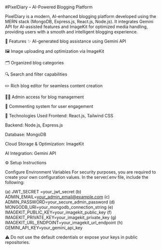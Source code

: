 #PixelDiary – AI-Powered Blogging Platform

PixelDiary is a modern, AI-enhanced blogging platform developed using the MERN stack (MongoDB, Express.js, React.js, Node.js). It integrates Gemini API for AI-assisted features and ImageKit for optimized media handling, providing users with a smooth and intelligent blogging experience.

🚀 Features
✨ AI-generated blog assistance using Gemini API

🖼️ Image uploading and optimization via ImageKit

🗂️ Organized blog categories

🔍 Search and filter capabilities

✏️ Rich blog editor for seamless content creation

🧑‍💼 Admin access for blog management

💬 Commenting system for user engagement

🧰 Technologies Used
Frontend: React.js, Tailwind CSS

Backend: Node.js, Express.js

Database: MongoDB

Cloud Storage & Optimization: ImageKit

AI Integration: Gemini API

⚙️ Setup Instructions

Configure Environment Variables
For security purposes, you are required to create your own configuration values. In the server/.env file, include the following:

(a) JWT_SECRET =your_jwt_secret
(b) ADMIN_EMAIL=your_admin_email@example.com
(c) ADMIN_PASSWORD=your_secure_admin_password
(d) MONGODB_URI=your_mongodb_connection_string
(e) IMAGEKIT_PUBLIC_KEY=your_imagekit_public_key
(f) IMAGEKIT_PRIVATE_KEY=your_imagekit_private_key
(g) IMAGEKIT_URL_ENDPOINT=your_imagekit_url_endpoint
(h) GEMINI_API_KEY=your_gemini_api_key

⚠️ Do not use the default credentials or expose your keys in public repositories.
